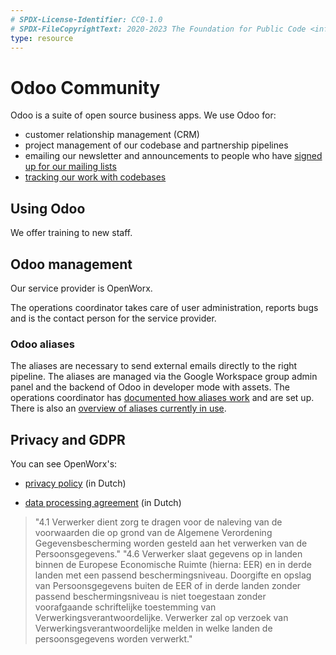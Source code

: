 ```yaml
---
# SPDX-License-Identifier: CC0-1.0
# SPDX-FileCopyrightText: 2020-2023 The Foundation for Public Code <info@publiccode.net>
type: resource
---
```


# Odoo Community

Odoo is a suite of open source business apps. We use Odoo for:

* customer relationship management (CRM)
* project management of our codebase and partnership pipelines
* emailing our newsletter and announcements to people who have [signed up for our mailing lists](https://odoo.publiccode.net/survey/start/594b9243-c7e5-4bc1-8714-35137c971842)
* [tracking our work with codebases](../codebase-stewardship/odoo-codebases.md)

## Using Odoo

We offer training to new staff.

## Odoo management

Our service provider is OpenWorx.

The operations coordinator takes care of user administration, reports bugs and is the contact person for the service provider.

### Odoo aliases

The aliases are necessary to send external emails directly to the right pipeline. The aliases are managed via the Google Workspace group admin panel and the backend of Odoo in developer mode with assets. The operations coordinator has [documented how aliases work](https://docs.google.com/document/d/1KYmWUHCS-bA5Bqi2wQzl11D1QIxbtwr-Qtl2PEwKDw8/edit) and are set up. There is also an [overview of aliases currently in use](https://docs.google.com/spreadsheets/d/1jkyAFQuwspuLyJNc0zi_9Lw_xbHS4qcIavfAWMWTSIE/edit#gid=0).

## Privacy and GDPR

You can see OpenWorx's:

* [privacy policy](https://www.openworx.nl/privacy-statement) (in Dutch)

* [data processing agreement](https://www.openworx.nl/verwerkersovereenkomst) (in Dutch)

> "4.1 Verwerker dient zorg te dragen voor de naleving van de voorwaarden die op grond van de Algemene Verordening Gegevensbescherming worden gesteld aan het verwerken van de Persoonsgegevens."
> "4.6 Verwerker slaat gegevens op in landen binnen de Europese Economische Ruimte (hierna: EER) en in derde landen met een passend beschermingsniveau. Doorgifte en opslag van Persoonsgegevens buiten de EER of in derde landen zonder passend beschermingsniveau is niet toegestaan zonder voorafgaande schriftelijke toestemming van Verwerkingsverantwoordelijke. Verwerker zal op verzoek van Verwerkingsverantwoordelijke melden in welke landen de persoonsgegevens worden verwerkt."
